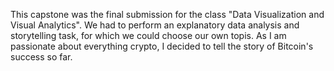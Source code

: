 This capstone was the final submission for the class "Data Visualization and Visual Analytics".
We had to perform an explanatory data analysis and storytelling task, for which we could choose our own topis.
As I am passionate about everything crypto, I decided to tell the story of Bitcoin's success so far.